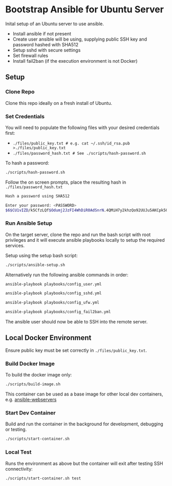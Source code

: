 # Bootstrap Ansible for Ubuntu Server

Inital setup of an Ubuntu server to use ansible.

* Install ansible if not present
* Create user ansible will be using, supplying public SSH key and password hashed with SHA512
* Setup sshd with secure settings
* Set firewall rules
* Install fail2ban (if the execution environment is not Docker)

## Setup

### Clone Repo

Clone this repo ideally on a fresh install of Ubuntu.

### Set Credentials

You will need to populate the following files with your desired credentials first:

* `./files/public_key.txt # e.g. cat ~/.ssh/id_rsa.pub >./files/public_key.txt`
* `./files/password_hash.txt # See ./scripts/hash-password.sh`

To hash a password:

```bash
./scripts/hash-password.sh
```

Follow the on screen prompts, place the resulting hash in `./files/password_hash.txt`

```bash
Hash a password using SHA512

Enter your password: <PASSWORD>
$6$CU1vIZD/k5CfzLQf$Odumj2JzFI4WhDiR0AdSnrN.4QMiH7y2khzQo92UUJu5AKCpk5OOZNxUsETfamzTe7ku27.Bju3UOnfnfHlIg/
```

### Run Ansible Setup

On the target server, clone the repo and run the bash script with root privileges and it will execute ansible playbooks locally to setup the required services.

Setup using the setup bash script:

```bash
./scripts/ansible-setup.sh
```

Alternatively run the following ansible commands in order:

```bash
ansible-playbook playbooks/config_user.yml

ansible-playbook playbooks/config_sshd.yml

ansible-playbook playbooks/config_ufw.yml

ansible-playbook playbooks/config_fail2ban.yml
```

The ansible user should now be able to SSH into the remote server.

## Local Docker Environment

Ensure public key must be set correctly in `./files/public_key.txt`.

### Build Docker Image

To build the docker image only:

```bash
./scripts/build-image.sh
```

This container can be used as a base image for other local dev containers, e.g. [ansible-webservers](https://github.com/mangomagic/ansible-webservers/blob/main/Dockerfile#L1)

### Start Dev Container

Build and run the container in the background for development, debugging or testing.

```bash
./scripts/start-container.sh
```

### Local Test

Runs the environment as above but the container will exit after testing SSH connectivity:

```bash
./scripts/start-container.sh test
```